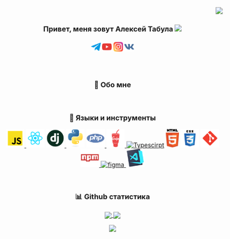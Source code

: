 <img align="right" src="https://estruyf-github.azurewebsites.net/api/VisitorHit?user=tabulaweb&repo=gtabulaweb&countColorcountColor&countColor=%237B1E7A">
<br>
<h3 align="center">
  Привет, меня зовут Алексей Табула <img src="https://raw.githubusercontent.com/MartinHeinz/MartinHeinz/master/wave.gif" width="30px">
</h3>
<h5 align="center">
  <code><a href="https://t.me/TabulaWeb" title="TabulaWeb Profile"><img width="22" src="https://github.com/TabulaWeb/tabulaweb/blob/master/image/telegram.svg"></a></code>
  <code><a href="https://www.youtube.com/channel/UC4zMqAz7VbvTxO6dXwqCGgA" title="HackerRank Profile"><img width="22" src="https://github.com/TabulaWeb/tabulaweb/blob/master/image/youtube.svg"></a></code>
  <code><a href="https://www.instagram.com/alexey_tabula/?igshid=132dyuh8jmmet" title="Stack Overflow Profile"><img width="22" src="https://github.com/TabulaWeb/tabulaweb/blob/master/image/instagram.svg"></a></code>
  <code><a href="https://vk.com/tabula98" title="Instagram Profile"><img width="22" src="https://github.com/TabulaWeb/tabulaweb/blob/master/image/vk.svg"></a></code>
</h5>
<br>
<h3 align="center">🧐 Обо мне</h2>


<br>
<h3 align="center">🔨 Языки и инструменты</h2>
<p align="center">
  <a href="https://pytorch.org/" target="_blank"> <img src="https://github.com/TabulaWeb/tabulaweb/blob/master/image/javascript.svg" alt="pytorch" height="42px"/> </a>
  <a href="https://github.com/TabulaWeb/tabulaweb/blob/master/image/react.svg" target="_blank"><img alt="Python" height ="42px" src="https://github.com/TabulaWeb/tabulaweb/blob/master/image/react.svg"></a>
  <a href="https://github.com/TabulaWeb/tabulaweb/blob/master/image/django.png" target="_blank"> <img alt="Android" height ="42px" src="https://github.com/TabulaWeb/tabulaweb/blob/master/image/django.png"> </a>
  <a href="https://github.com/TabulaWeb/tabulaweb/blob/master/image/python-original.svg" target="_blank"><img alt="Kotlin" height ="42px" src="https://github.com/TabulaWeb/tabulaweb/blob/master/image/python-original.svg"></a>
  <a href="https://github.com/TabulaWeb/tabulaweb/blob/master/image/php.svg" target="_blank"> <img src="https://github.com/TabulaWeb/tabulaweb/blob/master/image/php.svg" alt="firebase" height ="42px"/> </a>
  <a href="https://github.com/TabulaWeb/tabulaweb/blob/master/image/gulp.svg" target="_blank"> <img alt="JavaScript" height ="42px"  src="https://github.com/TabulaWeb/tabulaweb/blob/master/image/gulp.svg"> </a>
  <a href="https://www.typescriptlang.org/" target="_blank"><img alt="Typescirpt" height ="42px" src="https://raw.githubusercontent.com/rahul-jha98/github_readme_icons/main/language_and_tools/square/typescript/typescript.svg"></a>
  <a href="https://github.com/TabulaWeb/tabulaweb/blob/master/image/html5.svg" target="_blank"> <img alt="React" height ="42px" src="https://github.com/TabulaWeb/tabulaweb/blob/master/image/html5.svg"></a>
  <a href="https://github.com/TabulaWeb/tabulaweb/blob/master/image/css.svg" target="_blank"><img alt="Node.js" height ="42px" src="https://github.com/TabulaWeb/tabulaweb/blob/master/image/css.svg"></a>
  <a href="https://github.com/TabulaWeb/tabulaweb/blob/master/image/git-scm.svg" target="_blank"> <img src="https://github.com/TabulaWeb/tabulaweb/blob/master/image/git-scm.svg" alt="git" height='42px'/> </a>
   <a href="https://github.com/TabulaWeb/tabulaweb/blob/master/image/npm.svg" target="_blank"> <img src="https://github.com/TabulaWeb/tabulaweb/blob/master/image/npm.svg" alt="figma" height='42px'/> </a>
  <a href="https://www.figma.com/" target="_blank"> <img src="https://raw.githubusercontent.com/rahul-jha98/github_readme_icons/main/language_and_tools/square/figma/figma.svg" alt="figma" height='42px'/> </a>
  <a href="https://github.com/TabulaWeb/tabulaweb/blob/master/image/vscode.png" target="_blank"> <img src="https://github.com/TabulaWeb/tabulaweb/blob/master/image/vscode.png" alt="figma" height='42px'/> </a>
</p>  
<br>
<h3 align="center">📊 Github статистика</h2>
<p align="center">
  <a href="https://github.com/anuraghazra/github-readme-stats" title="Go to Source">
    <img height=175 align="center" src="https://github-readme-stats.vercel.app/api?username=tabulaweb&show_icons=true&theme=gotham">
  </a>
  <a href="https://github.com/anuraghazra/github-readme-stats">
  <img height=175 align="center" src="https://github-readme-stats.vercel.app/api/top-langs/?username=tabulaweb&hide=c%23,powershell,java&title_color=2aa889&text_color=99d1ce&icon_color=2bbc8a&bg_color=0c1014&langs_count=8&layout=compact" />
  </a>
</p>
<p align="center">
  <img alig src="https://github-profile-trophy.vercel.app/?username=tabulaweb&theme=onedark&no-frame=true&row=1&&margin-w=20&no-bg=true" />
</p>
